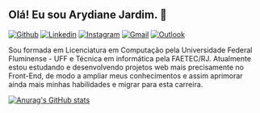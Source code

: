 ## Olá! Eu sou Arydiane Jardim. 👋

[![Github](https://img.shields.io/badge/-Github-000?style=flat&logo=Github&logoColor=white)](https://github.com/Arydiane)
[![Linkedin](https://img.shields.io/badge/-LinkedIn-blue?style=flat&logo=Linkedin&logoColor=white)](https://www.linkedin.com/in/arydiane-jardim/)
[![Instagram](https://img.shields.io/badge/-Instagram-c13584?style=flat&labelColor=c13584&logo=instagram&logoColor=white)](https://www.instagram.com/arydianejardim/)
[![Gmail](https://img.shields.io/badge/-Gmail-c14438?style=flat&logo=Gmail&logoColor=white)](mailto:arydianejardim@gmail.com)
[![Outlook](https://img.shields.io/badge/-Outlook-0078D4?style=flat&logo=Microsoft-Outlook&logoColor=white)](mailto:arydianejardim@hotmail.com)

Sou formada em Licenciatura em Computação pela Universidade Federal Fluminense - UFF e Técnica em informática pela FAETEC/RJ.
Atualmente estou estudando e desenvolvendo projetos web mais precisamente no Front-End, de modo a ampliar meus conhecimentos e assim aprimorar ainda mais minhas habilidades e migrar para esta carreira.

[![Anurag's GitHub stats](https://github-readme-stats.vercel.app/api?username=Arydiane&count_private=true)](https://github.com/Arydiane/github-readme-stats)

